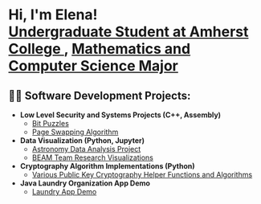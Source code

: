 <h1>Hi, I'm Elena! <br/><a href="https://github.com/joshmadakor1">Undergraduate Student at Amherst College </a>, <a href="https://www.linkedin.com/in/joshmadakor/">Mathematics and Computer Science Major</a>

<h2>👨‍💻 Software Development Projects:</h2>

- <b>Low Level Security and Systems Projects (C++, Assembly)</b>
  - [Bit Puzzles](https://github.com/elerawlinson/BitPuzzles/tree/main)
  - [Page Swapping Algorithm]()
- <b>Data Visualization (Python, Jupyter)</b>
  - [Astronomy Data Analysis Project](https://github.com/elerawlinson/Astronomy-Visualizations/tree/main)
  - [BEAM Team Research Visualizations]() 
- <b>Cryptography Algorithm Implementations (Python)</b>
  - [Various Public Key Cryptography Helper Functions and Algorithms](https://github.com/elerawlinson/CryptographyAlgo)
- <b>Java Laundry Organization App Demo</b>
  - [Laundry App Demo]()

[linkedin]: www.linkedin.com/in/elena-rawlinson-67a209203
